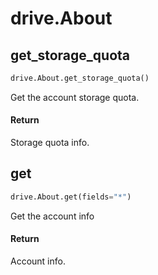 # drive.About

## get\_storage\_quota
```python
drive.About.get_storage_quota()
```
Get the account storage quota.

#### Return
Storage quota info.


## get
```python
drive.About.get(fields="*")
```
Get the account info

#### Return
Account info.